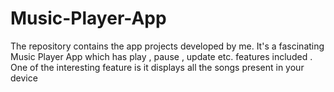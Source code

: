 # Music-Player-App
The repository contains the app projects developed by me. 
It's a fascinating Music Player App which has play , pause , update etc. features included .
One of the interesting feature is it displays all the songs present in your device 
